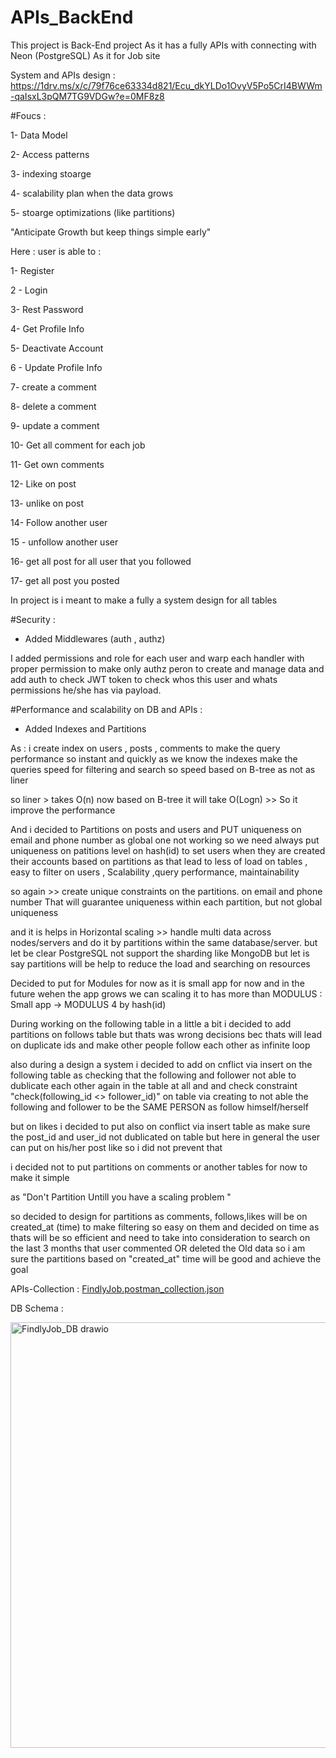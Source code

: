 
# APIs_BackEnd

This project is Back-End project 
As it has a fully APIs with connecting with Neon (PostgreSQL)
As it for Job site

System and APIs design : https://1drv.ms/x/c/79f76ce63334d821/Ecu_dkYLDo1OvyV5Po5CrI4BWWm-qaIsxL3pQM7TG9VDGw?e=0MF8z8



#Foucs : 

1- Data Model 

2- Access patterns 

3- indexing stoarge 

4- scalability plan when the data grows

5- stoarge optimizations (like partitions)

"Anticipate Growth but keep things simple early"

Here : user is able to :

1-  Register

2 - Login

3- Rest Password 

4- Get Profile Info

5- Deactivate Account

6 - Update Profile Info

7- create a comment

8- delete a comment

9- update a comment

10- Get all comment for each job 

11- Get own comments

12- Like on post

13- unlike on post 

14- Follow another user

15 - unfollow another user

16- get all post for all user that you followed

17- get all post you posted

In project is i meant  to make a fully a system design for all tables 



#Security :

 - Added Middlewares (auth , authz)

 I added permissions and role for each user and warp each handler with proper permission to make only authz peron to create and manage data 
 and add auth to check JWT token to check whos this user and whats permissions he/she has via payload.



#Performance and scalability on DB and APIs :

- Added Indexes and Partitions 

As : i create index on users , posts , comments to make the query performance so instant and quickly as we know the indexes make the queries speed for filtering and search so speed  based on B-tree as not as liner 

so liner > takes O(n)
now based on B-tree it will take O(Logn) >> So it improve the performance

And i decided to Partitions on posts and users and PUT uniqueness  on email and phone number as global one not working so we need always put uniqueness  on patitions level   on hash(id) to set users when they are created their accounts based on partitions as that lead to less of load on tables , easy to filter on users , Scalability ,query performance, maintainability 

so again  >> create unique constraints on the partitions. on email and phone number That will guarantee uniqueness within each partition, but not global uniqueness


and it is helps in Horizontal scaling >> handle multi data across nodes/servers and do it by partitions within the same database/server. but let be clear PostgreSQL not support the sharding like MongoDB but let is say partitions will be help to reduce the load and searching on resources 

Decided to put for Modules for now as it is small app for now and in the future wehen the app grows we can scaling it to has more than MODULUS : 
Small app → MODULUS 4 by hash(id)

During working on the following table in a little a bit i decided to add partitions on follows table but thats was wrong decisions bec thats will lead on duplicate ids and make other people follow each other as infinite loop 


also during a design a system i decided to add on cnflict via insert  on the following  table as checking that  the following and follower not able to dublicate each other again in the table at all and and check constraint "check(following_id <> follower_id)" on table via creating to not able  the following and follower to  be the SAME PERSON as follow himself/herself

but on likes i decided to put also on conflict via insert table as make sure the post_id and user_id not dublicated on table but here in general the user can put on his/her post like so i did not prevent that 


i decided not to put partitions on comments or another tables for now to make it simple 

as "Don't Partition Untill you have a scaling problem "

so decided to design for partitions as comments, follows,likes will be on created_at (time)
to make filtering so easy on them and decided on time as thats will be so efficient and need to take into consideration to search on the last 3 months that user commented OR deleted the Old data so i am sure the partitions based on "created_at" time  will be good and achieve the goal 

APIs-Collection : [FindlyJob.postman_collection.json](https://github.com/user-attachments/files/23144342/FindlyJob.postman_collection.json)



DB Schema : 


<img width="679" height="681" alt="FindlyJob_DB drawio" src="https://github.com/user-attachments/assets/23e983fc-256d-45b9-8a53-052c0da5c07b" />
